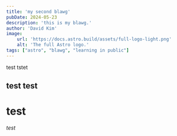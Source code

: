 ```yaml
---
title: 'my second blawg'
pubDate: 2024-05-23
description: 'this is my blawg.'
author: 'David Kim'
image:
    url: 'https://docs.astro.build/assets/full-logo-light.png'
    alt: 'The full Astro logo.'
tags: ["astro", "blawg", "learning in public"]
---
```

test tstet
## test test 
# test 

*test*